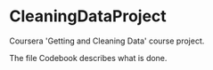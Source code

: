 # CleaningDataProject
Coursera 'Getting and Cleaning Data' course project.

The file Codebook describes what is done. 


